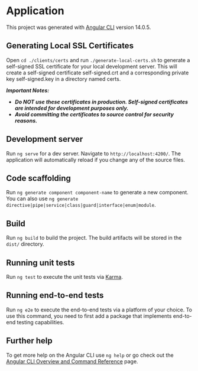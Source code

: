 # Application

This project was generated with [Angular CLI](https://github.com/angular/angular-cli) version 14.0.5.

## Generating Local SSL Certificates
Open `cd ./clients/certs` and run `./generate-local-certs.sh` to generate a self-signed SSL certificate for your local development server.
This will create a self-signed certificate self-signed.crt and a corresponding private key self-signed.key in a directory named certs.

***Important Notes:***

- ***Do NOT use these certificates in production. Self-signed certificates are intended for development purposes only.***
- ***Avoid committing the certificates to source control for security reasons.***


## Development server

Run `ng serve` for a dev server. Navigate to `http://localhost:4200/`. The application will automatically reload if you change any of the source files.

## Code scaffolding

Run `ng generate component component-name` to generate a new component. You can also use `ng generate directive|pipe|service|class|guard|interface|enum|module`.

## Build

Run `ng build` to build the project. The build artifacts will be stored in the `dist/` directory.

## Running unit tests

Run `ng test` to execute the unit tests via [Karma](https://karma-runner.github.io).

## Running end-to-end tests

Run `ng e2e` to execute the end-to-end tests via a platform of your choice. To use this command, you need to first add a package that implements end-to-end testing capabilities.

## Further help

To get more help on the Angular CLI use `ng help` or go check out the [Angular CLI Overview and Command Reference](https://angular.io/cli) page.
